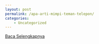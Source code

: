 ```yaml
---
layout: post
permalink: /apa-arti-mimpi-teman-telepon/
categories:
    - Uncategorized
---
```


[Baca Selengkapnya](/06)